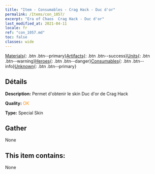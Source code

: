 ```yaml
---
title: "Item - Consumables - Crag Hack - Duc d'or"
permalink: /Items/con_1057/
excerpt: "Era of Chaos  Crag Hack - Duc d'or"
last_modified_at: 2021-04-11
locale: fr
ref: "con_1057.md"
toc: false
classes: wide
---
```

 [Materials](/fr/Items/){: .btn .btn--primary}[Artifacts](/fr/Items/Artifacts/){: .btn .btn--success}[Units](/fr/Items/Units/){: .btn .btn--warning}[Heroes](/fr/Items/Heroes/){: .btn .btn--danger}[Consumables](/fr/Items/Consumables/){: .btn .btn--info}[Unknown](/fr/Items/Unknown/){: .btn .btn--primary}

## Détails
 **Description:** Permet d'obtenir le skin Duc d'or de Crag Hack

 **Quality:** <span style="color: #FF8C00">OK</span>

 **Type:** Special Skin

## Gather

  None

## This item contains:

  None

